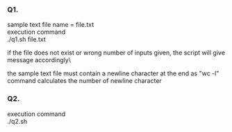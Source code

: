 ### Q1.

sample text file name = file.txt\
execution command\
./q1.sh file.txt

if the file does not exist or wrong number of inputs given, the script will give message accordingly\

the sample text file must contain a newline character at the end as "wc -l" command calculates the number of newline character

### Q2.

execution command\
./q2.sh
